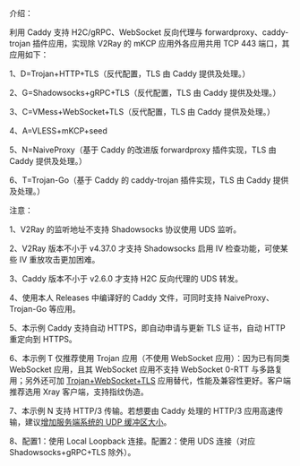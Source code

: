 介绍：

利用 Caddy 支持 H2C/gRPC、WebSocket 反向代理与 forwardproxy、caddy-trojan 插件应用，实现除 V2Ray 的 mKCP 应用外各应用共用 TCP 443 端口，其应用如下：

1、D=Trojan+HTTP+TLS（反代配置，TLS 由 Caddy 提供及处理。）

2、G=Shadowsocks+gRPC+TLS（反代配置，TLS 由 Caddy 提供及处理。）

3、C=VMess+WebSocket+TLS（反代配置，TLS 由 Caddy 提供及处理。）

4、A=VLESS+mKCP+seed

5、N=NaiveProxy（基于 Caddy 的改进版 forwardproxy 插件实现，TLS 由 Caddy 提供及处理。）

6、T=Trojan-Go（基于 Caddy 的 caddy-trojan 插件实现，TLS 由 Caddy 提供及处理。）

注意：

1、V2Ray 的监听地址不支持 Shadowsocks 协议使用 UDS 监听。

2、V2Ray 版本不小于 v4.37.0 才支持 Shadowsocks 启用 IV 检查功能，可使某些 IV 重放攻击更加困难。

3、Caddy 版本不小于 v2.6.0 才支持 H2C 反向代理的 UDS 转发。

4、使用本人 Releases 中编译好的 Caddy 文件，可同时支持 NaiveProxy、Trojan-Go 等应用。

5、本示例 Caddy 支持自动 HTTPS，即自动申请与更新 TLS 证书，自动 HTTP 重定向到 HTTPS。

6、本示例 T 仅推荐使用 Trojan 应用（不使用 WebSocket 应用）：因为已有同类 WebSocket 应用，且其 WebSocket 应用不支持 WebSocket 0-RTT 与多路复用；另外还可加 [Trojan+WebSocket+TLS](https://github.com/lxhao61/integrated-examples/tree/main/V2Ray(Trojan%2BWebSocket)%2BNginx%5CCaddy) 应用替代，性能及兼容性更好。客户端推荐选用 Xray 客户端，支持指纹伪造。

7、本示例 N 支持 HTTP/3 传输。若想要由 Caddy 处理的 HTTP/3 应用高速传输，建议[增加服务端系统的 UDP 缓冲区大小](https://github.com/quic-go/quic-go/wiki/UDP-Buffer-Sizes)。

8、配置1：使用 Local Loopback 连接。配置2：使用 UDS 连接（对应 Shadowsocks+gRPC+TLS 除外）。
